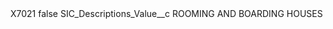 <?xml version="1.0" encoding="UTF-8"?>
<CustomMetadata xmlns="http://soap.sforce.com/2006/04/metadata" xmlns:xsi="http://www.w3.org/2001/XMLSchema-instance" xmlns:xsd="http://www.w3.org/2001/XMLSchema">
    <label>X7021</label>
    <protected>false</protected>
    <values>
        <field>SIC_Descriptions_Value__c</field>
        <value xsi:type="xsd:string">ROOMING AND BOARDING HOUSES</value>
    </values>
</CustomMetadata>
